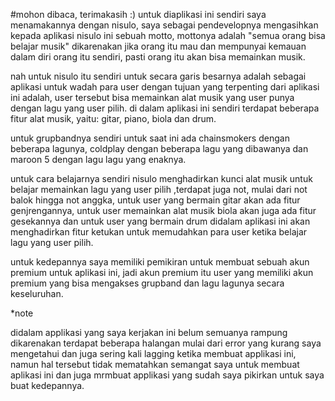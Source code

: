#mohon dibaca, terimakasih :)
untuk diaplikasi ini sendiri saya menamakannya dengan nisulo, saya sebagai pendevelopnya mengasihkan kepada aplikasi nisulo ini sebuah motto, mottonya  adalah "semua orang bisa belajar musik" dikarenakan jika orang itu mau dan mempunyai kemauan dalam diri orang itu sendiri, pasti orang itu akan bisa memainkan musik.

nah untuk nisulo itu sendiri untuk secara garis besarnya adalah sebagai aplikasi untuk wadah para user dengan tujuan yang terpenting dari aplikasi ini adalah, user tersebut bisa memainkan alat musik yang user punya dengan lagu yang user pilih. di dalam aplikasi ini sendiri terdapat beberapa fitur alat musik, yaitu: gitar, piano, biola dan drum.

untuk grupbandnya sendiri untuk saat ini ada chainsmokers dengan beberapa lagunya, coldplay dengan beberapa lagu yang dibawanya dan maroon 5 dengan lagu lagu yang enaknya.

untuk cara belajarnya sendiri nisulo menghadirkan kunci alat musik untuk belajar memainkan lagu yang user pilih ,terdapat juga not, mulai dari not balok hingga not anggka, untuk user yang bermain gitar akan ada fitur genjrengannya, untuk user memainkan alat musik biola akan juga ada fitur gesekannya dan untuk user yang bermain drum didalam aplikasi ini akan menghadirkan fitur ketukan untuk memudahkan para user ketika belajar lagu yang user pilih.

untuk kedepannya saya memiliki pemikiran untuk membuat sebuah akun premium untuk aplikasi ini, jadi akun premium itu user yang memiliki akun premium yang bisa mengakses grupband dan lagu lagunya secara keseluruhan.

*note

didalam applikasi yang saya kerjakan ini belum semuanya rampung dikarenakan terdapat beberapa halangan mulai dari error yang kurang saya mengetahui dan juga sering kali lagging ketika membuat applikasi ini, namun hal tersebut tidak mematahkan semangat saya untuk membuat aplikasi ini dan juga mrmbuat applikasi yang sudah saya pikirkan untuk saya buat kedepannya.
